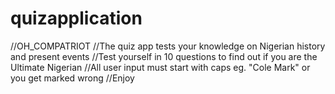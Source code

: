 # quizapplication
//OH_COMPATRIOT
//The quiz app tests your knowledge on Nigerian history and present events
//Test yourself in 10 questions to find out if you are the Ultimate Nigerian
//All user input must start with caps eg. "Cole Mark" or you get marked wrong
//Enjoy
